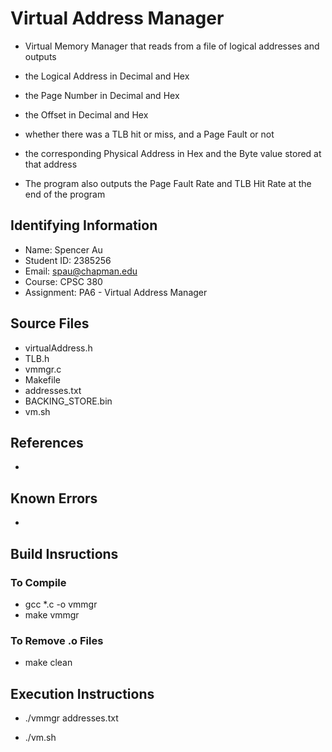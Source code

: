 # Virtual Address Manager

+ Virtual Memory Manager that reads from a file of logical addresses and outputs
+ the Logical Address in Decimal and Hex
+ the Page Number in Decimal and Hex
+ the Offset in Decimal and Hex
+ whether there was a TLB hit or miss, and a Page Fault or not
+ the corresponding Physical Address in Hex and the Byte value stored at that address

+ The program also outputs the Page Fault Rate and TLB Hit Rate at the end of the program

## Identifying Information

+ Name: Spencer Au
+ Student ID: 2385256
+ Email: spau@chapman.edu
+ Course: CPSC 380
+ Assignment: PA6 - Virtual Address Manager

## Source Files

+ virtualAddress.h
+ TLB.h
+ vmmgr.c
+ Makefile
+ addresses.txt
+ BACKING_STORE.bin
+ vm.sh

## References

+

## Known Errors

+

## Build Insructions

### To Compile

+ gcc *.c -o vmmgr
+ make vmmgr

### To Remove .o Files

+ make clean

## Execution Instructions

+ ./vmmgr addresses.txt

+ ./vm.sh
